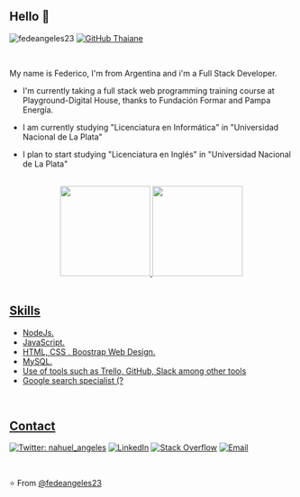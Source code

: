 ## Hello 👋
<img src="https://komarev.com/ghpvc/?username=fedeangeles23" alt="fedeangeles23" /> [![GitHub Thaiane](https://img.shields.io/github/followers/fedeangeles23?label=follow&style=social)](https://github.com/fedeangeles23)

<br>

My name is Federico, I'm from Argentina and i'm a Full Stack Developer.

* I'm currently taking a full stack web programming training course at Playground-Digital House, thanks to Fundación Formar and Pampa Energía.

* I am currently studying "Licenciatura en Informática" in "Universidad Nacional de La Plata"

* I plan to start studying "Licenciatura en Inglés" in "Universidad Nacional de La Plata"
<br>
<div align="center">
  <a href="https://github.com/fedeangeles23">
  <img height="160em" src="https://github-readme-stats.vercel.app/api?username=fedeangeles23&show_icons=true&theme=merko&include_all_commits=true&count_private=true"/>
  <img height="160em" src="https://github-readme-stats.vercel.app/api/top-langs/?username=fedeangeles23&layout=compact&langs_count=7&theme=merko"/>
</div>
<br>
  
## Skills

* NodeJs.
* JavaScript.
* HTML, CSS , Boostrap Web Design.
* MySQL.
* Use of tools such as Trello, GitHub, Slack among other tools
* Google search specialist (?

<br>
  
## Contact

[![Twitter: nahuel_angeles](https://img.shields.io/twitter/follow/nahuel_angeles?style=social)](https://twitter.com/nahuel_angeles)
<a href="https://www.linkedin.com/in/fedeangeles23/" target="blue"><img alt="LinkedIn" src="https://img.shields.io/badge/LinkedIn-@fedeangeles23-blue?style=flat&logo=linkedin"></a>
<a href="https://stackoverflow.com/users/8519896/fedeangeles23?tab=profile" target="_blank"><img alt="Stack Overflow" src="https://img.shields.io/badge/Stackoverflow-fedeangeles23-blue?style=flat&logo=stackoverflow"></a>
<a href="mailto:fedeangeles23@gmail.com"><img alt="Email" src="https://img.shields.io/badge/Email-fedeangeles23@gmail.com-blue?style=flat&logo=gmail"></a>


<br>

⭐️ From [@fedeangeles23](https://github.com/fedeangeles23)

